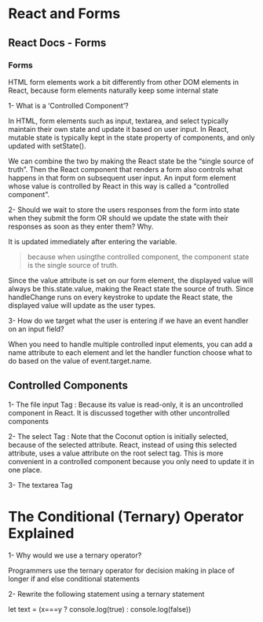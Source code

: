# React and Forms


## React Docs - Forms

### Forms

HTML form elements work a bit differently from other DOM elements in React, because form elements naturally keep some internal state

1- What is a ‘Controlled Component’?

In HTML, form elements such as input, textarea, and select typically maintain their own state and update it based on user input. In React, mutable state is typically kept in the state property of components, and only updated with setState().

We can combine the two by making the React state be the “single source of truth”. Then the React component that renders a form also controls what happens in that form on subsequent user input. An input form element whose value is controlled by React in this way is called a “controlled component”.

2- Should we wait to store the users responses from the form into state when they submit the form OR should we update the state with their responses as soon as they enter them? Why.

It is updated immediately after entering the variable.

>because when usingthe controlled component, the component state is the single source of truth.


Since the value attribute is set on our form element, the displayed value will always be this.state.value, making the React state the source of truth. Since handleChange runs on every keystroke to update the React state, the displayed value will update as the user types.


3- How do we target what the user is entering if we have an event handler on an input field?

When you need to handle multiple controlled input elements, you can add a name attribute to each element and let the handler function choose what to do based on the value of event.target.name.


## Controlled Components 

1- The file input Tag : Because its value is read-only, it is an uncontrolled component in React. It is discussed together with other uncontrolled components

2- The select Tag : Note that the Coconut option is initially selected, because of the selected attribute. React, instead of using this selected attribute, uses a value attribute on the root select tag. This is more convenient in a controlled component because you only need to update it in one place. 

3- The textarea Tag 

# The Conditional (Ternary) Operator Explained

1- Why would we use a ternary operator?

Programmers use the ternary operator for decision making in place of longer if and else conditional statements


2- Rewrite the following statement using a ternary statement

let text = (x===y ? console.log(true) : console.log(false))